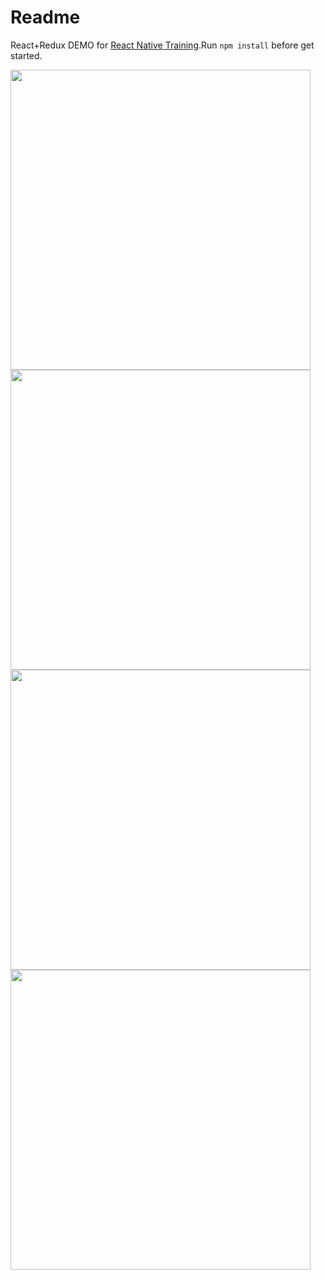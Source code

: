 Readme
=================
React+Redux DEMO for [React Native Training](https://www.gitbook.com/book/unbug/react-native-training/details).Run `npm install` before get started.

<img src="https://cloud.githubusercontent.com/assets/799578/16807078/b5ef19ee-4949-11e6-8d80-3b433ccb43a6.jpeg" width="480">
<img src="https://cloud.githubusercontent.com/assets/799578/16807084/b8ffedb6-4949-11e6-810e-1b943a10e73d.jpeg" width="480">
<img src="https://cloud.githubusercontent.com/assets/799578/16807092/be67bfea-4949-11e6-9fb6-302c6f09fbc4.jpeg" width="480">
<img src="https://cloud.githubusercontent.com/assets/799578/16807094/c1045d58-4949-11e6-94f8-8ddd04fa4570.jpeg" width="480">
